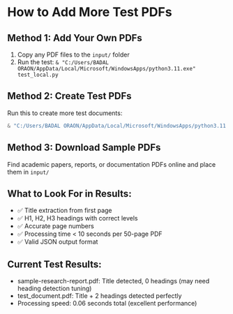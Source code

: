 # How to Add More Test PDFs

## Method 1: Add Your Own PDFs

1. Copy any PDF files to the `input/` folder
2. Run the test: `& "C:/Users/BADAL ORAON/AppData/Local/Microsoft/WindowsApps/python3.11.exe" test_local.py`

## Method 2: Create Test PDFs

Run this to create more test documents:

```powershell
& "C:/Users/BADAL ORAON/AppData/Local/Microsoft/WindowsApps/python3.11.exe" create_test_pdf.py
```

## Method 3: Download Sample PDFs

Find academic papers, reports, or documentation PDFs online and place them in `input/`

## What to Look For in Results:

- ✅ Title extraction from first page
- ✅ H1, H2, H3 headings with correct levels
- ✅ Accurate page numbers
- ✅ Processing time < 10 seconds per 50-page PDF
- ✅ Valid JSON output format

## Current Test Results:

- sample-research-report.pdf: Title detected, 0 headings (may need heading detection tuning)
- test_document.pdf: Title + 2 headings detected perfectly
- Processing speed: 0.06 seconds total (excellent performance)
